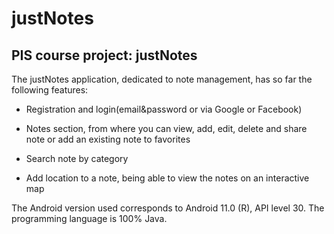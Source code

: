 # justNotes
## PIS course project: justNotes
The justNotes application, dedicated to note management, has so far the following features:

- Registration and login(email&password or via Google or Facebook)
 
- Notes section, from where you can view, add, edit, delete and share note or add an existing note to favorites

- Search note by category

- Add location to a note, being able to view the notes on an interactive map

The Android version used corresponds to Android 11.0 (R), API level 30. The programming language is 100% Java.
